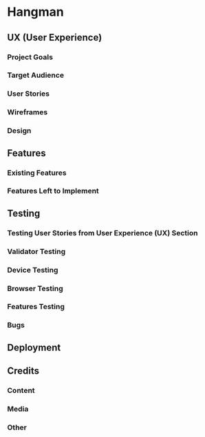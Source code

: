 # Hangman

## UX (User Experience)

### Project Goals

### Target Audience

### User Stories

### Wireframes

### Design

## Features

### Existing Features

### Features Left to Implement

## Testing

### Testing User Stories from User Experience (UX) Section

### Validator Testing

### Device Testing

### Browser Testing

### Features Testing

### Bugs

## Deployment

## Credits 

### Content

### Media

### Other